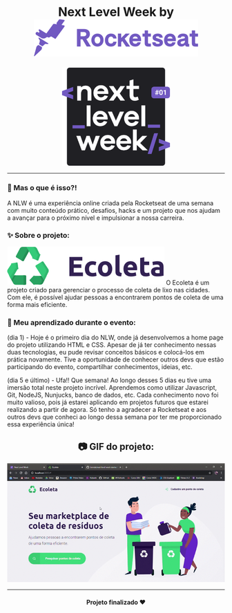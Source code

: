 <h1 align="center">
    Next Level Week by <img src="public/img/rocketseat.svg">
    </h1>
  
  <p align="center">
  <img width="250" src="public/img/logo-nlw.svg">
</p>

_________

### 🤔 Mas o que é isso?!
A NLW é uma experiência online criada pela Rocketseat de uma semana com muito conteúdo prático, desafios, hacks e um projeto que nos ajudam a avançar para o próximo nível e impulsionar a nossa carreira.
  
### ✨ Sobre o projeto:
<img src="public/img/logo.svg">
O Ecoleta é um projeto criado para gerenciar o processo de coleta de lixo nas cidades. Com ele, é possível ajudar pessoas a encontrarem pontos de coleta de uma forma mais eficiente.
  
### 👀 Meu aprendizado durante o evento:
(dia 1) - Hoje é o primeiro dia do NLW, onde já desenvolvemos a home page do projeto utilizando HTML e CSS. Apesar de já ter conhecimento nessas duas tecnologias, eu pude revisar conceitos básicos e colocá-los em prática novamente. Tive a oportunidade de conhecer outros devs que estão participando do evento, compartilhar conhecimentos, ideias, etc.

(dia 5 e último) - Ufa!! Que semana! Ao longo desses 5 dias eu tive uma imersão total neste projeto incrível. Aprendemos como utilizar Javascript, Git, NodeJS, Nunjucks, banco de dados, etc. Cada conhecimento novo foi muito valioso, pois já estarei aplicando em projetos futuros que estarei realizando a partir de agora. Só tenho a agradecer a Rocketseat e aos outros devs que conheci ao longo dessa semana por ter me proporcionado essa experiência única!
 
<h2 align="center"> 📷 GIF do projeto: </h2>
<p align="center">
<img width="600" src="public/img/1.gif">
</p>

_________
<h4 align="center"> Projeto finalizado ❤ </h4>

